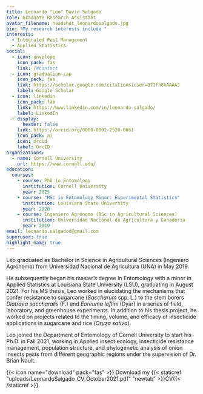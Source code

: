 ```yaml
---
title: Leonardo "Leo" David Salgado
role: Graduate Research Assistant
avatar_filename: headshot_leonardosalgado.jpg
bio: "My research interests include "
interests:
  - Integrated Pest Management
  - Applied Statistics
social:
  - icon: envelope
    icon_pack: fas
    link: /#contact
  - icon: graduation-cap
    icon_pack: fas
    link: https://scholar.google.com/citations?user=Q7Ifh8kAAAAJ
    label: Google Scholar
  - icon: linkedin
    icon_pack: fab
    link: https://www.linkedin.com/in/leonardo-salgado/
    label: LinkedIn
  - display:
      header: false
    link: https://orcid.org/0000-0002-2520-0661
    icon_pack: ai
    icon: orcid
    label: OrcID
organizations:
  - name: Cornell University
    url: https://www.cornell.edu/
education:
  courses:
    - course: PhD in Entomology
      institution: Cornell University
      year: 2025
    - course: "MSc in Entomology Minor: Experimental Statistics"
      institution: Louisiana State University
      year: 2020
    - course: Ingeniero Agrónomo (BSc in Agricultural Sciences)
      institution: Universidad Nacional de Agricultura y Ganaderia
      year: 2019
email: leonardo.salgadod@gmail.com
superuser: true
highlight_name: true
---
```

Leo graduated as Bachelor in Science in Agricultural Sciences (Ingeniero Agrónomo) from Universidad Nacional de Agricultura (UNA) in May 2019.

He subsequently began his master’s degree in Entomology with a minor in Applied Statistics at Louisiana State University (LSU), graduating in August 2021. For his MS thesis, Leo worked in elucidating the mechanisms that confer resistance to sugarcane (*Saccharum* spp. L.) to the stem borers *Diatraea saccharalis* (F.) and *Eoreuma loftini* (Dyar) in a series of field, laboratory, and greenhouse experiments. In addition to his thesis project, he worked on projects related to the timing, volume, and efficacy of insecticide applications in sugarcane and rice (*Oryza sativa*). 

Leo joined the Department of Entomology of Cornell University to start his Ph.D. in Fall 2021, working in Applied insect ecology, insecticide resistance management, population structure, and phylogenetic analysis of onion insects pests from different geographic regions under the supervision of Dr. Brian Nault.

{{< icon name="download" pack="fas" >}} Download my {{< staticref "uploads/LeonardoSalgado_CV_October2021.pdf" "newtab" >}}CV{{< /staticref >}}.